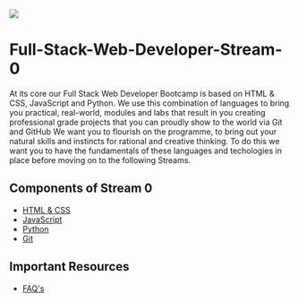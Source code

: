 <img src="https://github.com/Code-Institute-Org/Full-Stack-Web-Developer-Stream-0/blob/master/ci.png">

# Full-Stack-Web-Developer-Stream-0
At its core our Full Stack Web Developer Bootcamp is based on HTML & CSS, JavaScript and Python. 
We use this combination of languages to bring you practical, real-world, modules and labs that result in you creating professional grade projects that you can proudly show to the world via Git and GitHub
We want you to flourish on the programme, to bring out your natural skills and instincts for rational and creative thinking. 
To do this we want you to have the fundamentals of these languages and techologies in place before moving on to the following Streams.




## Components of Stream 0

- [HTML & CSS](html_css.md)
- [JavaScript](javascript.md)
- [Python](python.md)
- [Git](git.md)


## Important Resources

- [FAQ's](FAQ.md)
